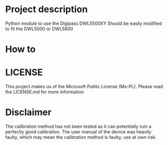# Project description
Python module to use the Digipass DWL5500XY 
Should be easily modified to fit the DWL5000 or DWL5800

# How to


# LICENSE
This project makes us of the Microsoft Public License (Ms-PL). Please read the LICENSE.md for more information

# Disclaimer
The calibration method has not been tested as it can potentially ruin a perfectly good calibration. 
The user manual of the device was heavily faulty, which may mean the calibration method is faulty, use at own risk.

